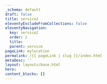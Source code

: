 ```yaml
---
_schema: default
draft: false
title: service2
eleventyExcludeFromCollections: false
eleventyNavigation:
  key: service2
  order: 2
  title:
  parent: service
pageLink: mylocation
permalink: /{{ pageLink | slug }}/index.html
metaDesc: ''
layout: layouts/base.html
hero:
content_blocks: []
---
```

